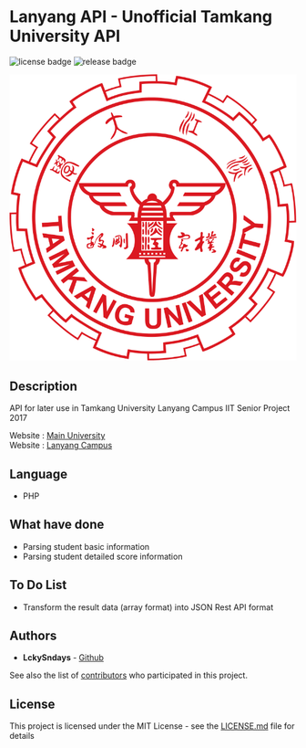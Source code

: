 # Lanyang API - Unofficial Tamkang University API 
![license badge](https://img.shields.io/badge/License-MIT%20License-blue.svg)
![release badge](https://img.shields.io/badge/Release-0.0.1-green.svg)

![Tamkang University Logo](https://github.com/LckySndays/LanyangAPI/blob/master/Tamkang_University_logo.png)


## Description

API for later use in Tamkang University Lanyang Campus IIT Senior Project 2017

Website : [Main University](http://www.tku.edu.tw/)<br>
Website : [Lanyang Campus](http://www.lanyang.tku.edu.tw/)

## Language

* PHP

## What have done

* Parsing student basic information
* Parsing student detailed score information

## To Do List

* Transform the result data (array format) into JSON Rest API format 

## Authors

* **LckySndays** - [Github](https://github.com/LckySndays)

See also the list of [contributors](https://github.com/LckySndays/LanyangAPI/graphs/contributors) who participated in this project.

## License

This project is licensed under the MIT License - see the [LICENSE.md](https://github.com/LckySndays/LanyangAPI/blob/master/LICENSE) file for details
